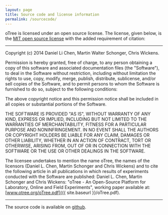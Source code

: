 ```yaml
---
layout: page
title: Source code and license information
permalink: /sourcecode/
---
```


oTree is licensed under an open source license. The license, given below, is the
 <a href="http://opensource.org/licenses/MIT" target="_blank">MIT open source license</a> with the added requirement of citation:

 ***
Copyright (c) 2014 Daniel Li Chen, Martin Walter Schonger, Chris Wickens.

Permission is hereby granted, free of charge, to any person obtaining a copy
of this software and associated documentation files (the "Software"), to deal
in the Software without restriction, including without limitation the rights
to use, copy, modify, merge, publish, distribute, sublicense, and/or sell
copies of the Software, and to permit persons to whom the Software is
furnished to do so, subject to the following conditions:

The above copyright notice and this permission notice shall be included in
all copies or substantial portions of the Software.

THE SOFTWARE IS PROVIDED "AS IS", WITHOUT WARRANTY OF ANY KIND, EXPRESS OR
IMPLIED, INCLUDING BUT NOT LIMITED TO THE WARRANTIES OF MERCHANTABILITY,
FITNESS FOR A PARTICULAR PURPOSE AND NONINFRINGEMENT. IN NO EVENT SHALL THE
AUTHORS OR COPYRIGHT HOLDERS BE LIABLE FOR ANY CLAIM, DAMAGES OR OTHER
LIABILITY, WHETHER IN AN ACTION OF CONTRACT, TORT OR OTHERWISE, ARISING FROM,
OUT OF OR IN CONNECTION WITH THE SOFTWARE OR THE USE OR OTHER DEALINGS IN
THE SOFTWARE.

The licensee undertakes to mention the name oTree, the names of the licensors (Daniel L. Chen, Martin Schonger and Chris Wickens)
 and to cite the following article in all publications in which results of experiments conducted with the Software are
published: Daniel L. Chen, Martin Schonger and Chris Wickens: "oTree - An Open-Source Platform for Laboratory, Online and Field
Experiments", working paper available at: [www.otree.org/oTree.pdf]({{ site.baseurl }}/oTree.pdf).

***

The source code is available on [github](https://github.com/oTree-org/oTree).
